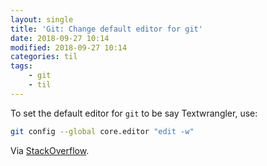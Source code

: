 ```yaml
---
layout: single
title: 'Git: Change default editor for git'
date: 2018-09-27 10:14
modified: 2018-09-27 10:14
categories: til
tags:
    - git
    - til
---
```


To set the default editor for `git` to be say Textwrangler, use:

```bash
git config --global core.editor "edit -w"
```

Via [StackOverflow](http://stackoverflow.com/a/13258538/1257318).
